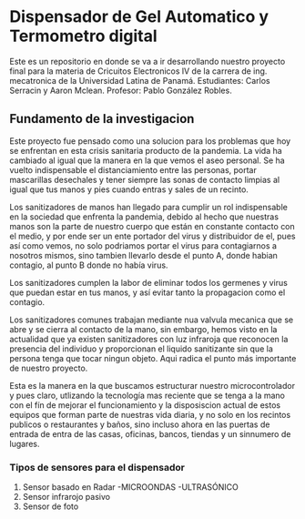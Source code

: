 #  Dispensador de Gel Automatico y Termometro digital

Este es un repositorio en donde se va a ir desarrollando nuestro proyecto final para la materia de Cricuitos Electronicos lV de la carrera de ing. mecatronica de la Universidad Latina de Panamá. Estudiantes: Carlos Serracin y Aaron Mclean. Profesor: Pablo González Robles.

## Fundamento de la investigacion

Este proyecto fue pensado como una solucion para los problemas que hoy se enfrentan en esta crisis sanitaria producto de la pandemia.
La vida ha cambiado al igual que la manera en la que vemos el aseo personal. Se ha vuelto indispensable el distanciamiento entre las personas, portar mascarillas desechales y tener siempre las sonas de contacto limpias al igual que tus manos y pies cuando entras y sales de un recinto.

Los sanitizadores de manos han llegado para cumplir un rol indispensable en la sociedad que enfrenta la pandemia, debido al hecho que nuestras manos son la parte de nuestro cuerpo que están en constante contacto con el medio, y por ende ser un ente portador del virus y distribuidor de el, pues así como vemos, no solo podriamos portar el virus para contagiarnos a nosotros mismos, sino tambien llevarlo desde el punto A, donde habian contagio, al punto B donde no había virus.

Los sanitizadores cumplen la labor de eliminar todos los germenes y virus que puedan estar en tus manos, y así evitar tanto la propagacion como el contagio.
 
Los sanitizadores comunes trabajan mediante nua valvula mecanica que se abre y se cierra al contacto de la mano, sin embargo, hemos visto en la actualidad que ya existen sanitizadores con luz infraroja que reconocen la presencia del individuo y proporcionan el liquido sanitizante sin que la persona tenga que tocar ningun objeto. Aqui radica el punto más importante de nuestro proyecto.

Esta es la manera en la que buscamos estructurar nuestro microcontrolador y pues claro, utlizando la tecnología mas reciente que se tenga a la mano con el fín de mejorar el funcionamiento y la disposiscion actual de estos equipos que forman parte de nuestras vida diaria, y no solo en los recintos publicos o restaurantes y baños, sino incluso ahora en las puertas de entrada de entra de las casas, 
oficinas, bancos, tiendas y un sinnumero de lugares.


### Tipos de sensores para el dispensador
1. Sensor basado en Radar
-MICROONDAS 
-ULTRASÓNICO 
2. Sensor infrarojo pasivo
3. Sensor de foto

